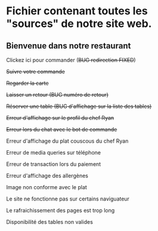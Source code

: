 # Fichier contenant toutes les "sources" de notre site web.

## Bienvenue dans notre restaurant 

Clickez ici pour commander (~~BUG redirection FIXED~~) 

~~Suivre votre commande~~

~~Regarder la carte~~

~~Laisser un retour (BUG numéro de retour)~~

~~Réserver une table (BUG d'affichage sur la liste des tables)~~

~~Erreur d'affichage sur le profil du chef Ryan~~

~~Erreur lors du chat avec le bot de commande~~

Erreur d'affichage du plat couscous du chef Ryan

Erreur de media queries sur téléphone

Erreur de transaction lors du paiement 

Erreur d'affichage des allergènes

Image non conforme avec le plat 

Le site ne fonctionne pas sur certains naviguateur

Le rafraichissement des pages est trop long

Disponibilité des tables non valides
